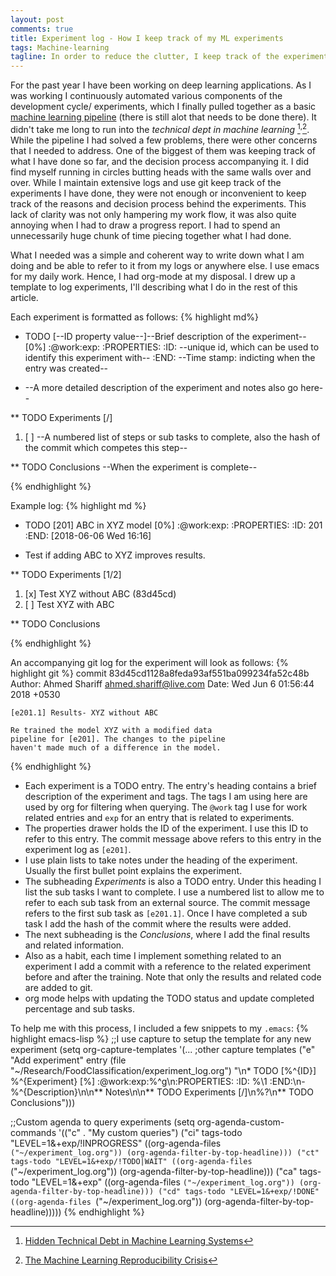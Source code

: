 ```yaml
---
layout: post
comments: true
title: Experiment log - How I keep track of my ML experiments
tags: Machine-learning
tagline: In order to reduce the clutter, I keep track of the experiments using a emacs org-mode.
---
```

For the past year I have been working on deep learning applications. As I was working I continuously automated various components of the development cycle/ experiments, which I finally pulled together as a basic [machine learning pipeline](https://github.com/ahmed-shariff/ml-pipeline) (there is still alot that needs to be done there). It didn't take me long to run into the <em>technical dept in machine learning </em>[^fn-tech-debt-paper]<sup>,</sup>[^fn-reproduce-article]. While the pipeline I had solved a few problems, there were other concerns that I needed to address. One of the biggest of them was keeping track of what I have done so far, and the decision process accompanying it. I did find myself running in circles butting heads with the same walls over and over. While I maintain extensive logs and use git keep track of the experiments I have done, they were not enough or inconvenient to keep track of the reasons and decision process behind the experiments. This lack of clarity was not only hampering my work flow, it was also quite annoying when I had to draw a progress report. I had to spend an unnecessarily huge chunk of time piecing together what I had done.

What I needed was a simple and coherent way to write down what I am doing and be able to refer to it from my logs or anywhere else. I use emacs for my daily work. Hence, I had org-mode at my disposal. I drew up a template to log experiments, I'll describing what I do in the rest of this article.

Each experiment is formatted as follows:
{% highlight md%}
* TODO  [--ID property value--]--Brief description of the experiment-- [0%]   :@work:exp:
  :PROPERTIES:
  :ID:       --unique id, which can be used to identify this experiment with--
  :END:
  --Time stamp: indicting when the entry was created--
- --A more detailed description of the experiment and notes also go here--

** TODO Experiments [/]
1. [ ] --A numbered list of steps or sub tasks to complete, also the hash of the commit which competes this step--

** TODO Conclusions
--When the experiment is complete--

{% endhighlight %}

Example log:
{% highlight md %}
* TODO [201] ABC in XYZ model [0%]   :@work:exp:
  :PROPERTIES:
  :ID:       201
  :END:
  [2018-06-06 Wed 16:16]


- Test if adding ABC to XYZ improves results.

** TODO Experiments [1/2]
1. [x] Test XYZ without ABC (83d45cd) 
2. [ ] Test XYZ with ABC

** TODO Conclusions

{% endhighlight %}

An accompanying git log for the experiment will look as follows:
{% highlight git %}
commit 83d45cd1128a8feda93af551ba099234fa52c48b
Author: Ahmed Shariff <ahmed.shariff@live.com>
Date:   Wed Jun 6 01:56:44 2018 +0530

    [e201.1] Results- XYZ without ABC
	
	Re trained the model XYZ with a modified data 
	pipeline for [e201]. The changes to the pipeline
	haven't made much of a difference in the model.

{% endhighlight %}

- Each experiment is a TODO entry. The entry's heading contains a brief description of the experiment and tags. The tags I am using here are used by org for filtering when querying. The  <code>@work</code> tag I use for work related entries and <code>exp</code> for an entry that is related to experiments. 
- The properties drawer holds the ID of the experiment. I use this ID to refer to this entry. The commit message above refers to this entry in the experiment log as <code>[e201]</code>. 
- I use plain lists to take notes under the heading of the experiment. Usually the first bullet point explains the experiment.
- The subheading <em>Experiments</em> is also a TODO entry. Under this heading I list the sub tasks I want to complete. I use a numbered list to allow me to refer to each sub task from an external source. The commit message refers to the first sub task as <code>[e201.1]</code>. Once I have completed a sub task I add the hash of the commit where the results were added.
- The next subheading is the <em>Conclusions</em>, where I add the final results and related information.
- Also as a habit, each time I implement something related to an experiment I add a commit with a reference to the related experiment before and after the training. Note that only the results and related code are added to git.
- org mode helps with updating the TODO status and update completed percentage and sub tasks. 

To help me with this process, I included a few snippets to my <code>.emacs</code>:
{% highlight emacs-lisp %}
;;I use capture to setup the template for any new experiment
(setq org-capture-templates
	'(... ;other capture templates
	  ("e" 
	   "Add experiment"
	   entry 
	   (file "~/Research/FoodClassification/experiment_log.org")
	 "\n* TODO [%^{ID}] %^{Experiment} [%] :@work:exp:%^g\n:PROPERTIES:
  :ID:       %\\1
  :END:\n- %^{Description}\n\n** Notes\n\n** TODO Experiments [/]\n%?\n** TODO Conclusions")))


;;Custom agenda to query experiments
(setq org-agenda-custom-commands
  '(("c" . "My custom queries")
	("ci" tags-todo "LEVEL=1&+exp/!INPROGRESS"
	 ((org-agenda-files `("~/experiment_log.org"))
	  (org-agenda-filter-by-top-headline)))
	("ct" tags-todo "LEVEL=1&+exp/!TODO|WAIT"
	 ((org-agenda-files `("~/experiment_log.org"))
	  (org-agenda-filter-by-top-headline)))
	("ca" tags-todo "LEVEL=1&+exp"
	 ((org-agenda-files `("~/experiment_log.org"))
	  (org-agenda-filter-by-top-headline)))
	("cd" tags-todo "LEVEL=1&+exp/!DONE"
	 ((org-agenda-files `("~/experiment_log.org"))
	  (org-agenda-filter-by-top-headline)))))
{% endhighlight %}

[^fn-tech-debt-paper]: [Hidden Technical Debt in Machine Learning Systems](https://papers.nips.cc/paper/5656-hidden-technical-debt-in-machine-learning-systems.pdf)

[^fn-reproduce-article]: [The Machine Learning Reproducibility Crisis](https://petewarden.com/2018/03/19/the-machine-learning-reproducibility-crisis/)

